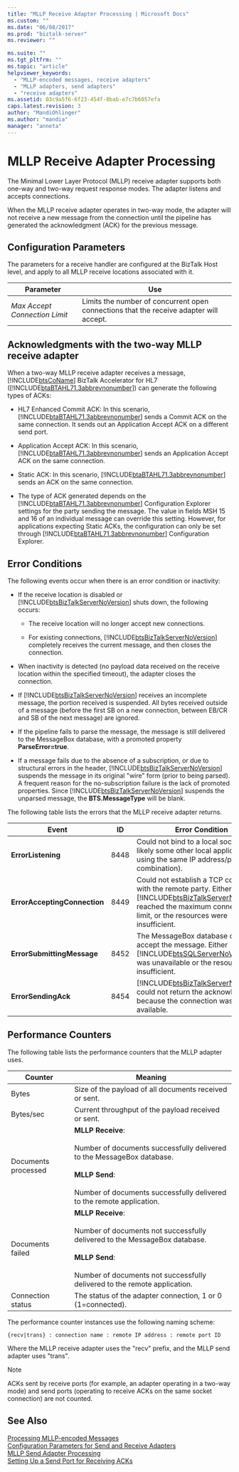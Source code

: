```yaml
---
title: "MLLP Receive Adapter Processing | Microsoft Docs"
ms.custom: ""
ms.date: "06/08/2017"
ms.prod: "biztalk-server"
ms.reviewer: ""

ms.suite: ""
ms.tgt_pltfrm: ""
ms.topic: "article"
helpviewer_keywords: 
  - "MLLP-encoded messages, receive adapters"
  - "MLLP adapters, send adapters"
  - "receive adapters"
ms.assetid: 03c9a5f6-6f23-454f-8bab-e7c7b6057efa
caps.latest.revision: 3
author: "MandiOhlinger"
ms.author: "mandia"
manager: "anneta"
---
```

# MLLP Receive Adapter Processing
The Minimal Lower Layer Protocol (MLLP) receive adapter supports both one-way and two-way request response modes. The adapter listens and accepts connections.  
  
 When the MLLP receive adapter operates in two-way mode, the adapter will not receive a new message from the connection until the pipeline has generated the acknowledgment (ACK) for the previous message.  
  
## Configuration Parameters  
 The parameters for a receive handler are configured at the BizTalk Host level, and apply to all MLLP receive locations associated with it.  
  
|Parameter|Use|  
|---------------|---------|  
|*Max Accept Connection Limit*|Limits the number of concurrent open connections that the receive adapter will accept.|  
  
## Acknowledgments with the two-way MLLP receive adapter  
 When a two-way MLLP receive adapter receives a message, [!INCLUDE[btsCoName](../../includes/btsconame-md.md)] BizTalk Accelerator for HL7 ([!INCLUDE[btaBTAHL71.3abbrevnonumber](../../includes/btabtahl71-3abbrevnonumber-md.md)]) can generate the following types of ACKs:  
  
-   HL7 Enhanced Commit ACK: In this scenario, [!INCLUDE[btaBTAHL71.3abbrevnonumber](../../includes/btabtahl71-3abbrevnonumber-md.md)] sends a Commit ACK on the same connection. It sends out an Application Accept ACK on a different send port.  
  
-   Application Accept ACK: In this scenario, [!INCLUDE[btaBTAHL71.3abbrevnonumber](../../includes/btabtahl71-3abbrevnonumber-md.md)] sends an Application Accept ACK on the same connection.  
  
-   Static ACK: In this scenario, [!INCLUDE[btaBTAHL71.3abbrevnonumber](../../includes/btabtahl71-3abbrevnonumber-md.md)] sends an ACK on the same connection.  
  
-   The type of ACK generated depends on the [!INCLUDE[btaBTAHL71.3abbrevnonumber](../../includes/btabtahl71-3abbrevnonumber-md.md)] Configuration Explorer settings for the party sending the message. The value in fields MSH 15 and 16 of an individual message can override this setting. However, for applications expecting Static ACKs, the configuration can only be set through [!INCLUDE[btaBTAHL71.3abbrevnonumber](../../includes/btabtahl71-3abbrevnonumber-md.md)] Configuration Explorer.  
  
## Error Conditions  
 The following events occur when there is an error condition or inactivity:  
  
-   If the receive location is disabled or [!INCLUDE[btsBizTalkServerNoVersion](../../includes/btsbiztalkservernoversion-md.md)] shuts down, the following occurs:  
  
    -   The receive location will no longer accept new connections.  
  
    -   For existing connections, [!INCLUDE[btsBizTalkServerNoVersion](../../includes/btsbiztalkservernoversion-md.md)] completely receives the current message, and then closes the connection.  
  
-   When inactivity is detected (no payload data received on the receive location within the specified timeout), the adapter closes the connection.  
  
-   If [!INCLUDE[btsBizTalkServerNoVersion](../../includes/btsbiztalkservernoversion-md.md)] receives an incomplete message, the portion received is suspended. All bytes received outside of a message (before the first SB on a new connection, between EB/CR and SB of the next message) are ignored.  
  
-   If the pipeline fails to parse the message, the message is still delivered to the MessageBox database, with a promoted property **ParseError=true**.  
  
-   If a message fails due to the absence of a subscription, or due to structural errors in the header, [!INCLUDE[btsBizTalkServerNoVersion](../../includes/btsbiztalkservernoversion-md.md)] suspends the message in its original "wire" form (prior to being parsed). A frequent reason for the no-subscription failure is the lack of promoted properties. Since [!INCLUDE[btsBizTalkServerNoVersion](../../includes/btsbiztalkservernoversion-md.md)] suspends the unparsed message, the **BTS.MessageType** will be blank.  
  
 The following table lists the errors that the MLLP receive adapter returns.  
  
|Event|ID|Error Condition|  
|-----------|--------|---------------------|  
|**ErrorListening**|8448|Could not bind to a local socket (most likely some other local application is using the same IP address/port ID combination).|  
|**ErrorAcceptingConnection**|8449|Could not establish a TCP connection with the remote party. Either [!INCLUDE[btsBizTalkServerNoVersion](../../includes/btsbiztalkservernoversion-md.md)] reached the maximum connection limit, or the resources were insufficient.|  
|**ErrorSubmittingMessage**|8452|The MessageBox database could not accept the message. Either [!INCLUDE[btsSQLServerNoVersion](../../includes/btssqlservernoversion-md.md)] was unavailable or the resources were insufficient.|  
|**ErrorSendingAck**|8454|[!INCLUDE[btsBizTalkServerNoVersion](../../includes/btsbiztalkservernoversion-md.md)] could not return the acknowledgment because the connection was not available.|  
  
## Performance Counters  
 The following table lists the performance counters that the MLLP adapter uses.  
  
|Counter|Meaning|  
|-------------|-------------|  
|Bytes|Size of the payload of all documents received or sent.|  
|Bytes/sec|Current throughput of the payload received or sent.|  
|Documents processed|**MLLP Receive**:<br /><br /> Number of documents successfully delivered to the MessageBox database.<br /><br /> **MLLP Send**:<br /><br /> Number of documents successfully delivered to the remote application.|  
|Documents failed|**MLLP Receive**:<br /><br /> Number of documents not successfully delivered to the MessageBox database.<br /><br /> **MLLP Send**:<br /><br /> Number of documents not successfully delivered to the remote application.|  
|Connection status|The status of the adapter connection, 1 or 0 (1=connected).|  
  
 The performance counter instances use the following naming scheme:  
  
```  
{recv|trans} : connection name : remote IP address : remote port ID  
```  
  
 Where the MLLP receive adapter uses the "recv" prefix, and the MLLP send adapter uses "trans".  
  
> [!NOTE]
>  ACKs sent by receive ports (for example, an adapter operating in a two-way mode) and send ports (operating to receive ACKs on the same socket connection) are not counted.  
  
## See Also  
 [Processing MLLP-encoded Messages](../../adapters-and-accelerators/accelerator-hl7/processing-mllp-encoded-messages.md)   
 [Configuration Parameters for Send and Receive Adapters](../../adapters-and-accelerators/accelerator-hl7/configuration-parameters-for-send-and-receive-adapters.md)   
 [MLLP Send Adapter Processing](../../adapters-and-accelerators/accelerator-hl7/mllp-send-adapter-processing.md)   
 [Setting Up a Send Port for Receiving ACKs](../../adapters-and-accelerators/accelerator-hl7/setting-up-a-send-port-for-receiving-acks.md)